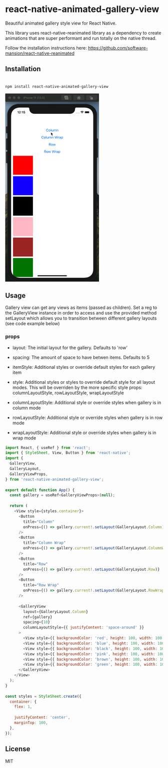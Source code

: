 # react-native-animated-gallery-view

Beautiful animated gallery style view for React Native.

This library uses react-native-reanimated library as a dependency to create animations that are super performant and run totally on the native thread.

Follow the installation instructions here: https://github.com/software-mansion/react-native-reanimated

## Installation

```sh

npm install react-native-animated-gallery-view
```

<img width="300" height="600" src="https://github.com/nechmads/demo_images/blob/master/fflabs_react_native_animated_gallery_view/react_native_gallery_view.gif?raw=true">

## Usage

Gallery view can get any views as items (passed as children).
Set a reg to the GalleryView instance in order to access and use the provided method setLayout which allows you to transition between different gallery layouts (see code example below)

### props

- layout: The initial layout for the gallery. Defaults to 'row'

- spacing: The amount of space to have betwen items. Defaults to 5

- itemStyle: Additional styles or override default styles for each gallery item

- style: Additional styles or styles to override default style for all layout modes. This will be overriden by the more specific style props: columnLayoutStyle, rowLayoutStyle, wrapLayoutStyle

- columnLayoutStyle: Additional style or override styles when gallery is in column mode

- rowLayoutStyle: Additional style or override styles when gallery is in row mode

- wrapLayoutStyle: Additional style or override styles when gallery is in wrap mode

```js
import React, { useRef } from 'react';
import { StyleSheet, View, Button } from 'react-native';
import {
  GalleryView,
  GalleryLayout,
  GalleryViewProps,
} from 'react-native-animated-gallery-view';

export default function App() {
  const gallery = useRef<GalleryViewProps>(null);

  return (
    <View style={styles.container}>
      <Button
        title="Column"
        onPress={() => gallery.current!.setLayout(GalleryLayout.Column)}
      />
      <Button
        title="Column Wrap"
        onPress={() => gallery.current!.setLayout(GalleryLayout.ColumnWrap)}
      />
      <Button
        title="Row"
        onPress={() => gallery.current!.setLayout(GalleryLayout.Row)}
      />
      <Button
        title="Row Wrap"
        onPress={() => gallery.current!.setLayout(GalleryLayout.RowWrap)}
      />

      <GalleryView
        layout={GalleryLayout.Column}
        ref={gallery}
        spacing={10}
        columnLayoutStyle={{ justifyContent: 'space-around' }}
      >
        <View style={{ backgroundColor: 'red', height: 100, width: 100 }} />
        <View style={{ backgroundColor: 'blue', height: 100, width: 100 }} />
        <View style={{ backgroundColor: 'black', height: 100, width: 100 }} />
        <View style={{ backgroundColor: 'pink', height: 100, width: 100 }} />
        <View style={{ backgroundColor: 'brown', height: 100, width: 100 }} />
        <View style={{ backgroundColor: 'green', height: 100, width: 100 }} />
      </GalleryView>
    </View>
  );
}

const styles = StyleSheet.create({
  container: {
    flex: 1,

    justifyContent: 'center',
    marginTop: 100,
  },
});
```

## License

MIT
